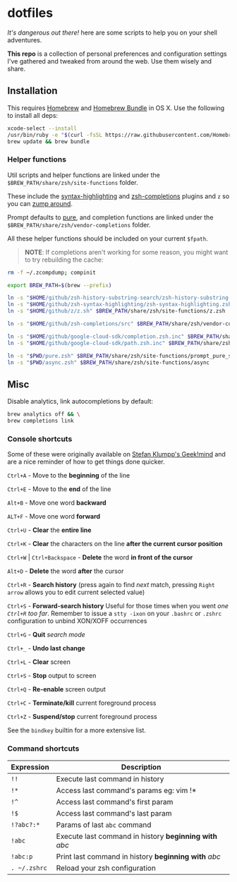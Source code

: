 # dotfiles

*It's dangerous out there!* here are some scripts to help you on your shell adventures.

**This repo** is a collection of personal preferences and configuration settings 
I've gathered and tweaked from around the web. Use them wisely and share.

## Installation

This requires [Homebrew][brew] and [Homebrew Bundle][bundle] in OS X. Use the
following to install all deps:

```bash
xcode-select --install
/usr/bin/ruby -e "$(curl -fsSL https://raw.githubusercontent.com/Homebrew/install/master/install)"
brew update && brew bundle
```

### Helper functions

Util scripts and helper functions are linked under the 
`$BREW_PATH/share/zsh/site-functions` folder.

These include the [syntax-highlighting] and [zsh-completions] plugins and `z` so
you can [zump around][z].

Prompt defaults to [pure], and completion functions are linked under the
`$BREW_PATH/share/zsh/vendor-completions` folder.

All these helper functions should be included on your current `$fpath`.

> **NOTE**: If completions aren't working for some reason, you might want to try 
> rebuilding the cache:

```bash
rm -f ~/.zcompdump; compinit
```

```bash
export BREW_PATH=$(brew --prefix)

ln -s "$HOME/github/zsh-history-substring-search/zsh-history-substring-search.zsh" $BREW_PATH/share/zsh/site-functions
ln -s "$HOME/github/zsh-syntax-highlighting/zsh-syntax-highlighting.zsh" $BREW_PATH/share/zsh/site-functions
ln -s "$HOME/github/z/z.sh" $BREW_PATH/share/zsh/site-functions/z.zsh

ln -s "$HOME/github/zsh-completions/src" $BREW_PATH/share/zsh/vendor-completions

ln -s "$HOME/github/google-cloud-sdk/completion.zsh.inc" $BREW_PATH/share/zsh/site-functions/completion.zsh
ln -s "$HOME/github/google-cloud-sdk/path.zsh.inc" $BREW_PATH/share/zsh/site-functions/path.zsh

ln -s "$PWD/pure.zsh" $BREW_PATH/share/zsh/site-functions/prompt_pure_setup
ln -s "$PWD/async.zsh" $BREW_PATH/share/zsh/site-functions/async
```

## Misc

Disable analytics, link autocompletions by default:

```bash
brew analytics off && \
brew completions link
```

### Console shortcuts

Some of these were originally available on [Stefan Klumpp's Geek!mind][geekmind]
and are a nice reminder of how to get things done quicker.

`Ctrl+A` - Move to the **beginning** of the line<p>
`Ctrl+E` - Move to the **end** of the line<p>
`Alt+B` - Move one word **backward**<p>
`ALT+F` - Move one word **forward**<p>
`Ctrl+U` - **Clear** the **entire line**<p>
`Ctrl+K` - **Clear** the characters on the line **after the current cursor position**<p>
`Ctrl+W` | `Ctrl+Backspace` - **Delete** the word **in front of the cursor**<p>
`Alt+D` - **Delete** the word **after** the cursor<p>
`Ctrl+R` - **Search history** (press again to find *next* match, pressing `Right arrow` allows you to edit current selected value)<p>
`Ctrl+S` - **Forward-search history** Useful for those times when you went *one `Ctrl+R` too far*. Remember to issue a `stty -ixon` on your `.bashrc` or `.zshrc` configuration to unbind XON/XOFF occurrences<p>
`Ctrl+G` - **Quit** *search mode*<p>
`Ctrl+_` - **Undo last change**<p>
`Ctrl+L` - **Clear** screen<p>
`Ctrl+S` - **Stop** output to screen<p>
`Ctrl+Q` - **Re-enable** screen output<p>
`Ctrl+C` - **Terminate/kill** current foreground process<p>
`Ctrl+Z` - **Suspend/stop** current foreground process<p>

See the `bindkey` builtin for a more extensive list.

### Command shortcuts

Expression   | Description                                              |
---          | ---                                                      |
`!!`         | Execute last command in history                          |
`!*`         | Access last command's params eg: vim !*                  |
`!^`         | Access last command's first param                        |
`!$`         | Access last command's last param                         |
`!?abc?:*`   | Params of last `abc` command                             |
`!abc`       | Execute last command in history **beginning with** *abc* |
`!abc:p`     | Print last command in history **beginning with** *abc*   |
`. ~/.zshrc` | Reload your zsh configuration                            |

[bundle]: https://github.com/Homebrew/homebrew-bundle
[brew]: http://brew.sh
[syntax-highlighting]: https://github.com/zsh-users/zsh-syntax-highlighting
[z]: https://github.com/rupa/z
[pure]: https://github.com/sindresorhus/pure
[zsh-completions]: https://github.com/zsh-users/zsh-completions
[geekmind]: http://www.geekmind.net/2011/01/shortcuts-to-improve-your-bash-zsh.html
